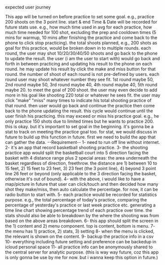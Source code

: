 expected user journey

This app will be turned on before practice to set some goal. e.g., practice 200 shoots on the 3 point line.
start & end Time & Date will be recorded for future stats use. e.g., how much time used in avg for each practice, how much time needed for 100 shot, excluding the prep and cooldown times (5 mins for warmup, 10 mins after finishing the practice and come back to the phone to click stop practicing).
the total shoots planned, e.g., 200 shots as goal for this practice, would be broken down in to multiple rounds. each round, the user may shot 10/20/30/40/50 shoots and go back to the phone to update the result.
the user (i am the user to start with) would go back and forth in between practicing and updating his result to the phone on each round. he may update his result by click the make and miss button for that round. the number of shoot of each round is not pre-defined by users. each round user may shoot whatever number they see fit. 1st round maybe 50, 2nd round maybe 50, 3rd round maybe 40, 4th round maybe 40, 5th round maybe 20. to meet the goal of 200 shoot. the user may even decide to add more in his goal like shooting 220 total or whatever he sees fit.
the user may click "make" "miss" many times to indicate his total shooting practice of that round.
then user would go back and continue the practice then come back to the phone updating the result.
this cycle would continue until the user finish his practicing. this may exceed or miss his practice goal. e.g., he only practice 150 shots due to limited times but he wants to practice 200. this is okay. but it's important to set goal in the beginning. it's gonna be a stat to track on meeting the practice goal too. for stat, we would discuss in future to build up this function in future. first we need to build the app that can gather the data.
--Requirement-- 
1- need to run off line without internet. 
2- it's an app that record basketball shooting practice. 
3- the shooting practice app would split the basketball court into 5 direction facing the basket with 4 distance range plus 2 special areas: the area underneath the basket regardless of direction, freethrow. the distance are 1) between 10 to 15 feet, 2) 15 feet to 23 feet, 3) 23 feet (the 3 point line), 4) beyond 3 point line 26 feet or beyond (only applicable to the 3 direction facing the basket, otherwise it's out of bound). 
4- with the above, i would like to have a map/picture in future that user can click/touch and then decided how many shot they make/miss, then auto calculate the percentage. for now, it can be radio button to start with. 
5- each practice would be recorded for statistics purpose. e.g., the total percentage of today's practice, comparing the percentage of yesterday's practice or last week practice etc. generating a time line chart showing percentage trend of each practice over time. the stats should also be able to breakdown by the where the shooting was from based on the above areas breakdown. 
6- this app should split the screen in the 1) content and 2) menu component. top is content, bottom is menu. 
7- the menu has 1) practice, 2) stats, 3) setting 8- when the menu is clicked, the relevant is shown on the content. 9- backup the practice info in a csv 10- everything including future setting and preference can be backedup in icloud personal space 11- all practice info can be anonymously shared to the central server for analytic purpose. (this is way way future, coz this app is only gonna be use by me for now. but i wanna keep this option in future.)
